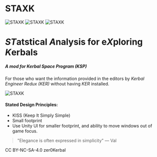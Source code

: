 # STAXK
![STAXK](https://img.shields.io/badge/KSP%20version-1.7.x-66ccff.svg?style=flat-square)
![STAXK](https://img.shields.io/badge/MOD%20version-0.0.1.0-orange.svg?style=flat-square)
![STAXK](https://img.shields.io/github/downloads/zer0Kerbal/STAXK/total)

# ***ST***atstical ***A***nalysis for e***X***ploring ***K***erbals

##### A mod for Kerbal Space Program (KSP)

For those who want the information provided in the editors by *Kerbal Engineer Redux (KER)* without having *KER* installed.

![STAXK](https://i.postimg.cc/RCwDBnGM/image.png)



#### Stated Design Principles:
- KISS (Keep It Simply Simple)
- Small footprint
- Use Unity UI for smaller footprint, and ability to move windows out of game focus.

> "Elegance is often expressed in simplicity" — Val

CC BY-NC-SA-4.0
zer0Kerbal
